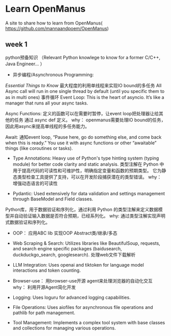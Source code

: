 # Learn OpenManus
A site to share how to learn from OpenManus( https://github.com/mannaandpoem/OpenManus)

## week 1

python预备知识 （Relevant Python knowlege to know for a former C/C++, Java Engineer... ）

-  异步编程/Asynchronous Programming: 
  
*Essential Things to Know*
最大程度的利用单线程来实现IO bound的多任务
All Async call will run in one single thread by default (until you specific them to as in multi ones)
事件循环 Event Loop: This is the heart of asyncio. It’s like a manager that runs all your async tasks.

Async Functions:  定义的函数可以在需要时暂停，让event loop把处理器让给其他的任务 通过 async def 定义。 why： openmanus需要处理IO bound的任务，因此用async来提高单线程的多任务能力。 

Await: 通知event loop, “Pause here, go do something else, and come back when this is ready.” You use it with async functions or other “awaitable” things (like coroutines or tasks).

- Type Annotations: Heavy use of Python's type hinting system (typing module) for better code clarity and static analysis.
类型注解在 Python 中用于提高代码的可读性和可维护性，明确指定变量和函数的预期类型。
它为静态类型检查工具提供了支持，可以在开发阶段捕获潜在的类型错误。
why： 增强动态语言的可读性  

- Pydantic: Used extensively for data validation and settings management through BaseModel and Field classes.

Python库，用于数据验证和序列化，通过利用 Python 的类型注解来定义数据模型并自动验证输入数据是否符合预期，已经系列化。
why: 通过类型注解实现声明式数据验证和序列化。

- OOP： 应用ABC lib 实现OOP Abstract类/继承/多态

- Web Scraping & Search: Utilizes libraries like BeautifulSoup, requests, and search engine specific packages (baidusearch, duckduckgo_search, googlesearch).
  处理web文件下载解析

- LLM Integration: Uses openai and tiktoken for language model interactions and token counting.

- Browser-use： 用browser-use开源 agent来处理浏览器的自动化交互
why： 利用开源Agent简化开发

- Logging: Uses loguru for advanced logging capabilities.

- File Operations: Uses aiofiles for asynchronous file operations and pathlib for path management.

- Tool Management: Implements a complex tool system with base classes and collections for managing various operations.
